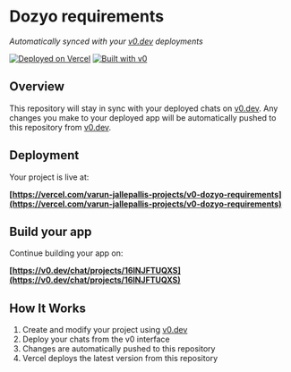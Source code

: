 # Dozyo requirements

*Automatically synced with your [v0.dev](https://v0.dev) deployments*

[![Deployed on Vercel](https://img.shields.io/badge/Deployed%20on-Vercel-black?style=for-the-badge&logo=vercel)](https://vercel.com/varun-jallepallis-projects/v0-dozyo-requirements)
[![Built with v0](https://img.shields.io/badge/Built%20with-v0.dev-black?style=for-the-badge)](https://v0.dev/chat/projects/16lNJFTUQXS)

## Overview

This repository will stay in sync with your deployed chats on [v0.dev](https://v0.dev).
Any changes you make to your deployed app will be automatically pushed to this repository from [v0.dev](https://v0.dev).

## Deployment

Your project is live at:

**[https://vercel.com/varun-jallepallis-projects/v0-dozyo-requirements](https://vercel.com/varun-jallepallis-projects/v0-dozyo-requirements)**

## Build your app

Continue building your app on:

**[https://v0.dev/chat/projects/16lNJFTUQXS](https://v0.dev/chat/projects/16lNJFTUQXS)**

## How It Works

1. Create and modify your project using [v0.dev](https://v0.dev)
2. Deploy your chats from the v0 interface
3. Changes are automatically pushed to this repository
4. Vercel deploys the latest version from this repository
